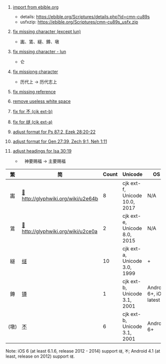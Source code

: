 1. [import from ebible.org](../../commit/52bac40)
   - details: https://ebible.org/Scriptures/details.php?id=cmn-cu89s
   - usfxzip: https://ebible.org/Scriptures/cmn-cu89s_usfx.zip

2. [fix missing character (except lun)](../../commit/39e1c42)
   - 讟、鵀、繸、鐏、墩

3. [fix missing character - lun](../../commit/3c6f2d8)
   - 仑

4. [fix missiong character](../../commit/e4f6312)
   - 历代上 -> 历代志上

5. [fix missing reference](../../commit/391cefe)

6. [remove useless white space](../../commit/736553c)

7. [fix for 𣎴 (cjk ext-b)](../../commit/a595f96)

8. [fix for 䍁 (cjk ext-a)](../../commit/06a80d9)

9. [adjust format for Ps 87:2, Ezek 28:20-22](../../commit/a9b9761)

9. [adjust format for Gen 27:39, Zech 9:1, Neh 1:11](../../commit/93168a1)

9. [adjust headings for Isa 30:19](../../commit/61da70d)
   - 　神要赐福 -> 主要赐福

| 繁 | 简 | Count | Unicode | OS |
| :--: | -- | -- | ------- | -- |
| 讟 | [𮙋](https://www.unicode.org/cgi-bin/GetUnihanData.pl?codepoint=2e64b) http://glyphwiki.org/wiki/u2e64b  | 8 | cjk ext-f, Unicode 10.0, 2017 | N/A |
| 鵀 | [𬸊](https://www.unicode.org/cgi-bin/GetUnihanData.pl?codepoint=2ce0a) http://glyphwiki.org/wiki/u2ce0a  | 2 | cjk ext-e, Unicode 8.0, 2015 | N/A |
| 繸 | [䍁](https://www.unicode.org/cgi-bin/GetUnihanData.pl?codepoint=4341) | 10 | cjk ext-a, Unicode 3.0, 1999 | +  |
| 鐏 | [𨱔](https://www.unicode.org/cgi-bin/GetUnihanData.pl?codepoint=28c54) | 1 | cjk ext-b, Unicode 3.1, 2001 | Android 6+, iOS latest |
| (墩) | [𣎴](https://www.unicode.org/cgi-bin/GetUnihanData.pl?codepoint=233b4) | 6 | cjk ext-b, Unicode 3.1, 2001 | Android 6+ |

Note: iOS 6 (at least 6.1.6, release 2012 - 2014) support `䍁`, `𣎴`; Android 4.1 (at least, release on 2012) support `䍁`.
